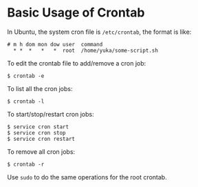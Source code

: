 # Basic Usage of Crontab

In Ubuntu, the system cron file is `/etc/crontab`, the format is like:
```
# m h dom mon dow user  command
  * *  *   *   *  root  /home/yuka/some-script.sh
```

To edit the crontab file to add/remove a cron job:

```console
$ crontab -e
```

To list all the cron jobs:

```console
$ crontab -l
```

To start/stop/restart cron jobs:

```console
$ service cron start
$ service cron stop
$ service cron restart
```

To remove all cron jobs:

```console
$ crontab -r
```

Use `sudo` to do the same operations for the root crontab.
